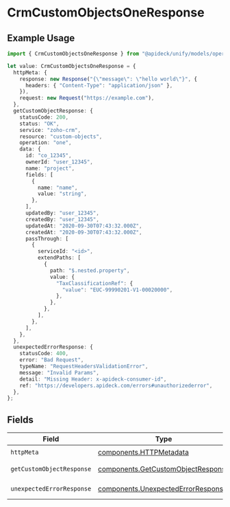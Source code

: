 # CrmCustomObjectsOneResponse

## Example Usage

```typescript
import { CrmCustomObjectsOneResponse } from "@apideck/unify/models/operations";

let value: CrmCustomObjectsOneResponse = {
  httpMeta: {
    response: new Response("{\"message\": \"hello world\"}", {
      headers: { "Content-Type": "application/json" },
    }),
    request: new Request("https://example.com"),
  },
  getCustomObjectResponse: {
    statusCode: 200,
    status: "OK",
    service: "zoho-crm",
    resource: "custom-objects",
    operation: "one",
    data: {
      id: "co_12345",
      ownerId: "user_12345",
      name: "project",
      fields: [
        {
          name: "name",
          value: "string",
        },
      ],
      updatedBy: "user_12345",
      createdBy: "user_12345",
      updatedAt: "2020-09-30T07:43:32.000Z",
      createdAt: "2020-09-30T07:43:32.000Z",
      passThrough: [
        {
          serviceId: "<id>",
          extendPaths: [
            {
              path: "$.nested.property",
              value: {
                "TaxClassificationRef": {
                  "value": "EUC-99990201-V1-00020000",
                },
              },
            },
          ],
        },
      ],
    },
  },
  unexpectedErrorResponse: {
    statusCode: 400,
    error: "Bad Request",
    typeName: "RequestHeadersValidationError",
    message: "Invalid Params",
    detail: "Missing Header: x-apideck-consumer-id",
    ref: "https://developers.apideck.com/errors#unauthorizederror",
  },
};
```

## Fields

| Field                                                                                    | Type                                                                                     | Required                                                                                 | Description                                                                              |
| ---------------------------------------------------------------------------------------- | ---------------------------------------------------------------------------------------- | ---------------------------------------------------------------------------------------- | ---------------------------------------------------------------------------------------- |
| `httpMeta`                                                                               | [components.HTTPMetadata](../../models/components/httpmetadata.md)                       | :heavy_check_mark:                                                                       | N/A                                                                                      |
| `getCustomObjectResponse`                                                                | [components.GetCustomObjectResponse](../../models/components/getcustomobjectresponse.md) | :heavy_minus_sign:                                                                       | Custom object                                                                            |
| `unexpectedErrorResponse`                                                                | [components.UnexpectedErrorResponse](../../models/components/unexpectederrorresponse.md) | :heavy_minus_sign:                                                                       | Unexpected error                                                                         |